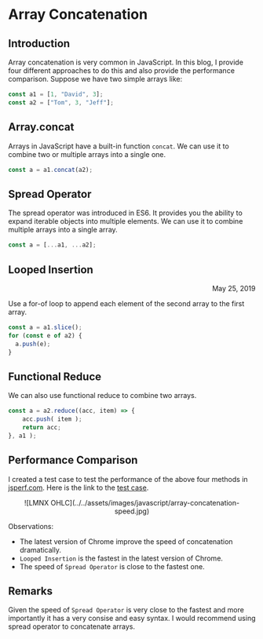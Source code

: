 # Array Concatenation

## Introduction

Array concatenation is very common in JavaScript. In this blog, I provide four different approaches to do this and also provide the performance comparison. Suppose we have two simple arrays like:

``` javascript
const a1 = [1, "David", 3];
const a2 = ["Tom", 3, "Jeff"];
```

## Array.concat

Arrays in JavaScript have a built-in function ``concat``. We can use it to combine two or multiple arrays into a single one.

``` javascript
const a = a1.concat(a2);
```

## Spread Operator

The spread operator was introduced in ES6. It provides you the ability to expand iterable objects into multiple elements. We can use it to combine multiple arrays into a single array.

``` javascript
const a = [...a1, ...a2];
```

## Looped Insertion

<span style="display:block;text-align:right">May 25, 2019</span>

Use a for-of loop to append each element of the second array to the first array.

``` javascript
const a = a1.slice();
for (const e of a2) {
  a.push(e);
}
```

## Functional Reduce

We can also use functional reduce to combine two arrays.

``` javascript
const a = a2.reduce((acc, item) => {
    acc.push( item );
    return acc;
}, a1 );
```

## Performance Comparison

I created a test case to test the performance of the above four methods in [jsperf.com](https://jsperf.com). Here is the link to the [test case][Test Case].

<span style="display:block;text-align:center">
![LMNX OHLC](../../assets/images/javascript/array-concatenation-speed.jpg)
</span>

Observations:

- The latest version of Chrome improve the speed of concatenation dramatically.
- ``Looped Insertion`` is the fastest in the latest version of Chrome.
- The speed of ``Spread Operator`` is close to the fastest one.

## Remarks

Given the speed of ``Spread Operator`` is very close to the fastest and more importantly it has a very consise and easy syntax. I would recommend using spread operator to concatenate arrays.

[Test Case]: https://jsperf.com/dpkwhan-array-concatenation
